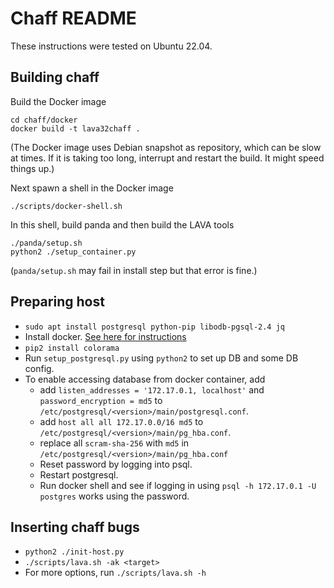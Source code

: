 # Chaff README

These instructions were tested on Ubuntu 22.04.

## Building chaff

Build the Docker image

```
cd chaff/docker
docker build -t lava32chaff .
```
(The Docker image uses Debian snapshot as repository, which can be slow at times. If it is taking
too long, interrupt and restart the build. It might speed things up.)

Next spawn a shell in the Docker image

```
./scripts/docker-shell.sh
```

In this shell, build panda and then build the LAVA tools

```
./panda/setup.sh
python2 ./setup_container.py
```

(`panda/setup.sh` may fail in install step but that error is fine.)

## Preparing host

- `sudo apt install postgresql python-pip libodb-pgsql-2.4 jq`
- Install docker. [See here for instructions](https://docs.docker.com/engine/install/ubuntu/)
- `pip2 install colorama`
- Run `setup_postgresql.py` using `python2` to set up DB and some DB config.
- To enable accessing database from docker container, add
    - add `listen_addresses = '172.17.0.1, localhost'` and `password_encryption = md5` to
      `/etc/postgresql/<version>/main/postgresql.conf`.
    - add `host all all 172.17.0.0/16 md5` to `/etc/postgresql/<version>/main/pg_hba.conf`.
    - replace all `scram-sha-256` with `md5` in `/etc/postgresql/<version>/main/pg_hba.conf`
    - Reset password by logging into psql.
    - Restart postgresql.
    - Run docker shell and see if logging in using `psql -h 172.17.0.1 -U postgres` works using the
      password.

## Inserting chaff bugs

- `python2 ./init-host.py`
- `./scripts/lava.sh -ak <target>`
- For more options, run `./scripts/lava.sh -h`
